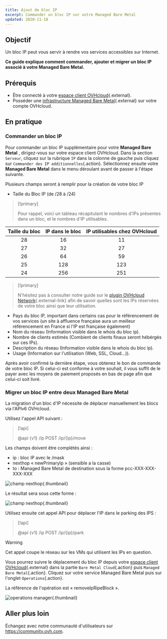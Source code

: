 ```yaml
---
title: Ajout de bloc IP
excerpt: Commander un bloc IP sur votre Managed Bare Metal
updated: 2020-11-18
---
```


## Objectif

Un bloc IP peut vous servir à rendre vos services accessibles sur Internet. 

**Ce guide explique comment commander, ajouter et migrer un bloc IP associé à votre Managed Bare Metal.**

## Prérequis

* Être connecté à votre [espace client OVHcloud](https://www.ovh.com/auth/?action=gotomanager&from=https://www.ovh.com/fr/&ovhSubsidiary=fr){.external}.
* Posséder une [infrastructure Managed Bare Metal](https://www.ovhcloud.com/fr/managed-bare-metal/){.external} sur votre compte OVHcloud.

## En pratique

### Commander un bloc IP

Pour commander un bloc IP supplémentaire pour votre **Managed Bare Metal** , dirigez-vous sur votre espace client OVHcloud. Dans la section `Serveur`, cliquez sur la rubrique `IP` dans la colonne de gauche puis cliquez sur `Commander des IP additionnelles`{.action}. Sélectionnez ensuite votre **Managed Bare Metal** dans le menu déroulant avant de passer à l'étape suivante.

Plusieurs champs seront à remplir pour la création de votre bloc IP

- Taille du Bloc IP (de /28 à /24)

> [!primary]
>
> Pour rappel, voici un tableau récapitulant le nombres d'IPs présentes dans un bloc, et le nombres d'IP utilisables.
> 

|Taille du bloc|IP dans le bloc|IP utilisables chez OVHcloud|
|:---:|:---:|:---:|
|28|16|11|
|27|32|27|
|26|64|59|
|25|128|123|
|24|256|251|

> [!primary]
>
> N'hésitez pas à consulter notre guide sur le [plugin OVHcloud Network](plugin_ovh_network1.){.external-link} afin de savoir quelles sont les IPs réservées de votre bloc ainsi que leur utilisation.
>

- Pays du bloc IP, important dans certains cas pour le référencement de vos services (un site à affluence française aura un meilleur référencement en France si l'IP est française également)
- Nom du réseau (Information visible dans le whois du bloc ip).
- Nombre de clients estimés (Combient de clients finaux seront hébérgés sur ces IPs).
- Description du réseau (Information visible dans le whois du bloc ip).
- Usage (Information sur l'utilisation (Web, SSL, Cloud...)).

Après avoir confirmé la dernière étape, vous obtenez le bon de commande de votre bloc IP. Si celui-ci est conforme à votre souhait, il vous suffit de le payer avec les moyens de paiement proposés en bas de page afin que celui-ci soit livré.

### Migrer un bloc IP entre deux Managed Bare Metal

La migration d'un bloc d'IP nécessite de déplacer manuellement les blocs via l'APIv6 OVHcloud.

Utilisez l'appel API suivant :

> [!api]
>
> @api {v1} /ip POST /ip/{ip}/move
> 

Les champs doivent être complétés ainsi :

- ip : bloc IP avec le /mask
- nexthop « newPrimaryIp » (sensible a la casse)
- to : Managed Bare Metal de destination sous la forme pcc-XXX-XXX-XXX-XXX

![champ nexthop](move-api.png){.thumbnail}

Le résultat sera sous cette forme :

![champ nexthop](api-result.png){.thumbnail}

Utilisez ensuite cet appel API pour déplacer l'IP dans le parking des IPS :

> [!api]
>
> @api {v1} /ip POST /ip/{ip}/park
> 

> [!warning]
>
> Cet appel coupe le réseau sur les VMs qui utilisent les IPs en question.
>

Vous pourrez suivre le déplacement du bloc IP depuis votre [espace client OVHcloud](https://www.ovh.com/auth/?action=gotomanager&from=https://www.ovh.com/fr/&ovhSubsidiary=fr){.external} dans la partie `Bare Metal Cloud`{.action} puis `Managed Bare Metal`{.action}. Cliquez sur votre service Managed Bare Metal puis sur l'onglet `Operations`{.action}.

La référence de l'opération est « removeIpRipeBlock ».

![operations manager](operations.png){.thumbnail}

## Aller plus loin

Échangez avec notre communauté d'utilisateurs sur <https://community.ovh.com>.
